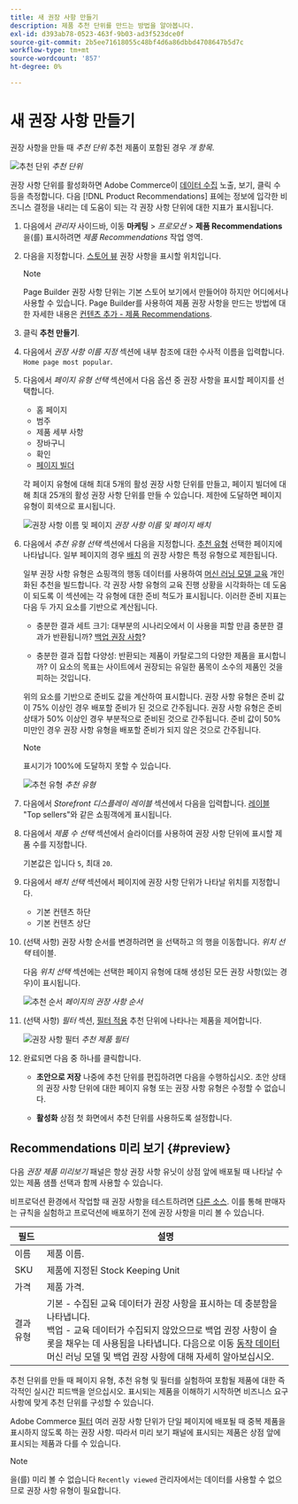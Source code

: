 ```yaml
---
title: 새 권장 사항 만들기
description: 제품 추천 단위를 만드는 방법을 알아봅니다.
exl-id: d393ab78-0523-463f-9b03-ad3f523dce0f
source-git-commit: 2b5ee71618055c48bf4d6a86dbbd4708647b5d7c
workflow-type: tm+mt
source-wordcount: '857'
ht-degree: 0%

---
```


# 새 권장 사항 만들기

권장 사항을 만들 때 _추천 단위_ 추천 제품이 포함된 경우 _개 항목_.

![추천 단위](assets/unit.png)
_추천 단위_

권장 사항 단위를 활성화하면 Adobe Commerce이 [데이터 수집](workspace.md) 노출, 보기, 클릭 수 등을 측정합니다. 다음 [!DNL Product Recommendations] 표에는 정보에 입각한 비즈니스 결정을 내리는 데 도움이 되는 각 권장 사항 단위에 대한 지표가 표시됩니다.

1. 다음에서 _관리자_ 사이드바, 이동 **마케팅** > _프로모션_ > **제품 Recommendations** 을(를) 표시하려면 _제품 Recommendations_ 작업 영역.

1. 다음을 지정합니다. [스토어 뷰](https://experienceleague.adobe.com/docs/commerce-admin/start/setup/websites-stores-views.html#scope-settings) 권장 사항을 표시할 위치입니다.

   >[!NOTE]
   >
   > Page Builder 권장 사항 단위는 기본 스토어 보기에서 만들어야 하지만 어디에서나 사용할 수 있습니다. Page Builder를 사용하여 제품 권장 사항을 만드는 방법에 대한 자세한 내용은 [컨텐츠 추가 - 제품 Recommendations](https://experienceleague.adobe.com/docs/commerce-admin/page-builder/add-content/recommendations.html).

1. 클릭 **추천 만들기**.

1. 다음에서 _권장 사항 이름 지정_ 섹션에 내부 참조에 대한 수사적 이름을 입력합니다. `Home page most popular`.

1. 다음에서 _페이지 유형 선택_ 섹션에서 다음 옵션 중 권장 사항을 표시할 페이지를 선택합니다.

   - 홈 페이지
   - 범주
   - 제품 세부 사항
   - 장바구니
   - 확인
   - [페이지 빌더](https://experienceleague.adobe.com/docs/commerce-admin/page-builder/add-content/recommendations.html)

   각 페이지 유형에 대해 최대 5개의 활성 권장 사항 단위를 만들고, 페이지 빌더에 대해 최대 25개의 활성 권장 사항 단위를 만들 수 있습니다. 제한에 도달하면 페이지 유형이 회색으로 표시됩니다.

   ![권장 사항 이름 및 페이지](assets/create-recommendation.png)
   _권장 사항 이름 및 페이지 배치_

1. 다음에서 _추천 유형 선택_ 섹션에서 다음을 지정합니다. [추천 유형](type.md) 선택한 페이지에 나타납니다. 일부 페이지의 경우 [배치](placement.md) 의 권장 사항은 특정 유형으로 제한됩니다.

   일부 권장 사항 유형은 쇼핑객의 행동 데이터를 사용하여 [머신 러닝 모델 교육](behavioral-data.md) 개인화된 추천을 빌드합니다. 각 권장 사항 유형의 교육 진행 상황을 시각화하는 데 도움이 되도록 이 섹션에는 각 유형에 대한 준비 척도가 표시됩니다. 이러한 준비 지표는 다음 두 가지 요소를 기반으로 계산됩니다.

   - 충분한 결과 세트 크기: 대부분의 시나리오에서 이 사용을 피할 만큼 충분한 결과가 반환됩니까? [백업 권장 사항](behavioral-data.md#backuprecs)?

   - 충분한 결과 집합 다양성: 반환되는 제품이 카탈로그의 다양한 제품을 표시합니까? 이 요소의 목표는 사이트에서 권장되는 유일한 품목이 소수의 제품인 것을 피하는 것입니다.

   위의 요소를 기반으로 준비도 값을 계산하여 표시합니다. 권장 사항 유형은 준비 값이 75% 이상인 경우 배포할 준비가 된 것으로 간주됩니다. 권장 사항 유형은 준비 상태가 50% 이상인 경우 부분적으로 준비된 것으로 간주됩니다. 준비 값이 50% 미만인 경우 권장 사항 유형을 배포할 준비가 되지 않은 것으로 간주됩니다.

   >[!NOTE]
   >
   >표시기가 100%에 도달하지 못할 수 있습니다.

   ![추천 유형](assets/create-recommendation-select-type.png)
   _추천 유형_

1. 다음에서 _Storefront 디스플레이 레이블_ 섹션에서 다음을 입력합니다. [레이블](placement.md#recommendation-labels) &quot;Top sellers&quot;와 같은 쇼핑객에게 표시됩니다.

1. 다음에서 _제품 수 선택_ 섹션에서 슬라이더를 사용하여 권장 사항 단위에 표시할 제품 수를 지정합니다.

   기본값은 입니다 `5`, 최대 `20`.

1. 다음에서 _배치 선택_ 섹션에서 페이지에 권장 사항 단위가 나타날 위치를 지정합니다.

   - 기본 컨텐츠 하단
   - 기본 컨텐츠 상단

1. (선택 사항) 권장 사항 순서를 변경하려면 을 선택하고 의 행을 이동합니다. _위치 선택_ 테이블.

   다음 _위치 선택_ 섹션에는 선택한 페이지 유형에 대해 생성된 모든 권장 사항(있는 경우)이 표시됩니다.

   ![추천 순서](assets/create-recommendation-select-placement.png)
   _페이지의 권장 사항 순서_

1. (선택 사항) _필터_ 섹션, [필터 적용](filters.md) 추천 단위에 나타나는 제품을 제어합니다.

   ![권장 사항 필터](assets/create-recommendation-filter-products.png)
   _추천 제품 필터_

1. 완료되면 다음 중 하나를 클릭합니다.

   - **초안으로 저장** 나중에 추천 단위를 편집하려면 다음을 수행하십시오. 초안 상태의 권장 사항 단위에 대한 페이지 유형 또는 권장 사항 유형은 수정할 수 없습니다.

   - **활성화** 상점 첫 화면에서 추천 단위를 사용하도록 설정합니다.

## Recommendations 미리 보기 {#preview}

다음 _권장 제품 미리보기_ 패널은 항상 권장 사항 유닛이 상점 앞에 배포될 때 나타날 수 있는 제품 샘플 선택과 함께 사용할 수 있습니다.

비프로덕션 환경에서 작업할 때 권장 사항을 테스트하려면 [다른 소스](settings.md). 이를 통해 판매자는 규칙을 실험하고 프로덕션에 배포하기 전에 권장 사항을 미리 볼 수 있습니다.

| 필드 | 설명 |
|---|---|
| 이름 | 제품 이름. |
| SKU | 제품에 지정된 Stock Keeping Unit |
| 가격 | 제품 가격. |
| 결과 유형 | 기본 - 수집된 교육 데이터가 권장 사항을 표시하는 데 충분함을 나타냅니다.<br />백업 - 교육 데이터가 수집되지 않았으므로 백업 권장 사항이 슬롯을 채우는 데 사용됨을 나타냅니다. 다음으로 이동 [동작 데이터](behavioral-data.md) 머신 러닝 모델 및 백업 권장 사항에 대해 자세히 알아보십시오. |

추천 단위를 만들 때 페이지 유형, 추천 유형 및 필터를 실험하여 포함될 제품에 대한 즉각적인 실시간 피드백을 얻으십시오. 표시되는 제품을 이해하기 시작하면 비즈니스 요구 사항에 맞게 추천 단위를 구성할 수 있습니다.

Adobe Commerce [필터](filters.md) 여러 권장 사항 단위가 단일 페이지에 배포될 때 중복 제품을 표시하지 않도록 하는 권장 사항. 따라서 미리 보기 패널에 표시되는 제품은 상점 앞에 표시되는 제품과 다를 수 있습니다.

>[!NOTE]
>
> 을(를) 미리 볼 수 없습니다 `Recently viewed` 관리자에서는 데이터를 사용할 수 없으므로 권장 사항 유형이 필요합니다.
